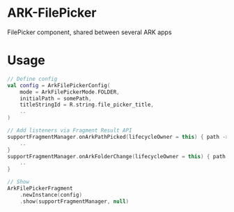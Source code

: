 # ARK-FilePicker
FilePicker component, shared between several ARK apps

# Usage

```kotlin
// Define config
val config = ArkFilePickerConfig(
    mode = ArkFilePickerMode.FOLDER,
    initialPath = somePath,
    titleStringId = R.string.file_picker_title,
    ..
)

// Add listeners via Fragment Result API
supportFragmentManager.onArkPathPicked(lifecycleOwner = this) { path ->
    ..
}
supportFragmentManager.onArkFolderChange(lifecycleOwner = this) { path ->
    ..
}

// Show
ArkFilePickerFragment
    .newInstance(config)
    .show(supportFragmentManager, null)
```

